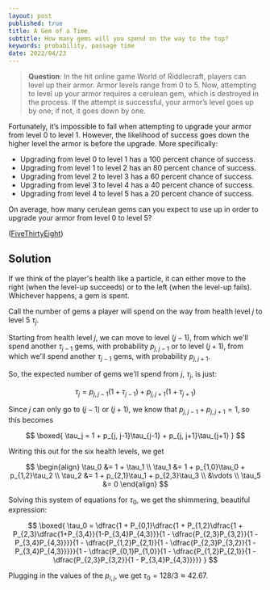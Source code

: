 ```yaml
---
layout: post
published: true
title: A Gem of a Time
subtitle: How many gems will you spend on the way to the top?
keywords: probability, passage time
date: 2022/04/23
---
```


>**Question**: In the hit online game World of Riddlecraft, players can level up their armor. Armor levels range from 0 to 5. Now, attempting to level up your armor requires a cerulean gem, which is destroyed in the process. If the attempt is successful, your armor’s level goes up by one; if not, it goes down by one.

Fortunately, it’s impossible to fail when attempting to upgrade your armor from level 0 to level 1. However, the likelihood of success goes down the higher level the armor is before the upgrade. More specifically:

- Upgrading from level 0 to level 1 has a 100 percent chance of success.
- Upgrading from level 1 to level 2 has an 80 percent chance of success.
- Upgrading from level 2 to level 3 has a 60 percent chance of success.
- Upgrading from level 3 to level 4 has a 40 percent chance of success.
- Upgrading from level 4 to level 5 has a 20 percent chance of success.

On average, how many cerulean gems can you expect to use up in order to upgrade your armor from level 0 to level 5?

<!--more-->

([FiveThirtyEight](URL))

## Solution

If we think of the player's health like a particle, it can either move to the right (when the level-up succeeds) or to the left (when the level-up fails). Whichever happens, a gem is spent.

Call the number of gems a player will spend on the way from health level $j$ to level $5$ $\tau_j.$ 

Starting from health level $j,$ we can move to level $(j-1),$ from which we'll spend another $\tau_{j-1}$ gems, with probability $p_{j,j-1}$ or to level $(j+1),$ from which we'll spend another $\tau_{j-1}$ gems, with probability $p_{j, j+1}.$ 

So, the expected number of gems we'll spend from $j,$ $\tau_j,$ is just:

$$
  \tau_j = p_{j, j-1}(1 + \tau_{j-1}) + p_{j, j+1}(1 + \tau_{j+1})
$$

Since $j$ can only go to $(j-1)$ or $(j+1),$ we know that $p_{j,j-1} + p_{j,j+1} = 1,$ so this becomes

$$
  \boxed{
    \tau_j = 1 + p_{j, j-1}\tau_{j-1} + p_{j, j+1}\tau_{j+1}
  }
$$

Writing this out for the six health levels, we get

$$
  \begin{align}
    \tau_0 &= 1 + \tau_1 \\
    \tau_1 &= 1 + p_{1,0}\tau_0 + p_{1,2}\tau_2 \\
    \tau_2 &= 1 + p_{2,1}\tau_1 + p_{2,3}\tau_3 \\
    &\vdots \\
    \tau_5 &= 0
  \end{align}
$$

Solving this system of equations for $\tau_0,$ we get the shimmering, beautiful expression:

<!-- $$
  \boxed{
    \tau_0 = p_{0,1}\dfrac{2 + p_{1,2}(1 - p_{2,1}) + p_{1,2}p_{2,3} - 2p_{2,3}p_{3,2} + p_{1,2}p_{2,3}p_{3,4} - 2p_{3,4}p_{4,3} - p_{1,2}p_{3,4}p_{4,3} + p_{1,2}p_{2,1}p_{3,4}p_{4,3}}{1-p_{0,1}p_{1,0} - p_{1,2}p_{2,1} - p_{2,3}p_{3,2} - p_{3,4}p_{4,3} + p_{0,1}p_{1,0}p_{2,3}p_{3,2} + p_{0,1}p_{1,0}p_{3,4}p_{4,3} + p_{1,2}p_{2,1}p_{3,4}p_{4,3}}
    }
$$
 -->

<!-- $$
\boxed{
  \tau_0 = \dfrac{1 + \dfrac{P_{0,1}\left(1 + P_{1,2}\left(\dfrac{1 + P_{2,3}\left(\dfrac{1+P_{3,4}}{1-P_{3,4}P_{4,3}}\right)}{1 - \dfrac{P_{2,3}P_{3,2}}{1 - P_{3,4}P_{4,3}}}\right)\right)}{1 - \dfrac{P_{1,2}P_{2,1}}{1 - \dfrac{P_{2,3}P_{3,2}}{1 - P_{3,4}P_{4,3}}}}}{1 - \dfrac{P_{0,1}P_{1,0}}{1 - \dfrac{P_{1,2}P_{2,1}}{1 - \dfrac{P_{2,3}P_{3,2}}{1 - P_{3,4}P_{4,3}}}}}
}
$$ -->

$$
\boxed{
  \tau_0 = \dfrac{1 + P_{0,1}\dfrac{1 + P_{1,2}\dfrac{1 + P_{2,3}\dfrac{1+P_{3,4}}{1-P_{3,4}P_{4,3}}}{1 - \dfrac{P_{2,3}P_{3,2}}{1 - P_{3,4}P_{4,3}}}}{1 - \dfrac{P_{1,2}P_{2,1}}{1 - \dfrac{P_{2,3}P_{3,2}}{1 - P_{3,4}P_{4,3}}}}}{1 - \dfrac{P_{0,1}P_{1,0}}{1 - \dfrac{P_{1,2}P_{2,1}}{1 - \dfrac{P_{2,3}P_{3,2}}{1 - P_{3,4}P_{4,3}}}}}
}
$$

Plugging in the values of the $p_{i,j},$ we get $\tau_0 = 128/3 \approx 42.67.$

<br>
